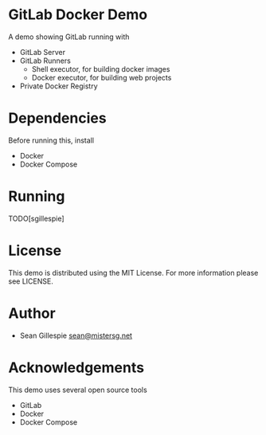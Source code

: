 # GitLab Docker Demo
A demo showing GitLab running with
 * GitLab Server
 * GitLab Runners
   * Shell executor, for building docker images
   * Docker executor, for building web projects
 * Private Docker Registry

# Dependencies
Before running this, install
 * Docker
 * Docker Compose

# Running
TODO[sgillespie]

# License
This demo is distributed using the MIT License. For more information please 
see LICENSE.

# Author
 * Sean Gillespie <sean@mistersg.net>

# Acknowledgements
This demo uses several open source tools
 * GitLab
 * Docker
 * Docker Compose
